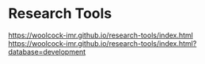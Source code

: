 # Research Tools

https://woolcock-imr.github.io/research-tools/index.html  
https://woolcock-imr.github.io/research-tools/index.html?database=development  
